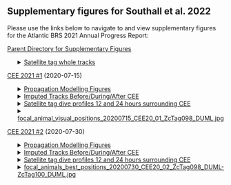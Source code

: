 <html>
<head>
  <meta charset='UTF-8'><meta name='viewport' content='width=device-width initial-scale=1'>
</head>
<body>

<h2>Supplementary figures for Southall et al. 2022</h2>

<div class="instructions"><p>Please use the links below to navigate to and view supplementary figures for the Atlantic BRS 2021 Annual Progress Report:</p></div>

<p><a href='https://duke.box.com/v/atlanticbrs-2021-sup-figs'>Parent Directory for Supplementary Figures</a></p>

<ul><details>
  <summary><a href='https://duke.box.com/v/report2021-whole-sattag-tracks'>Satellite tag whole tracks</a></summary>
  <p>2020_DF_Gm_All.jpg</p>
  <p>2020_DF_Zc_All.jpg</p>
  <p>2020_GmTag228_DUML_CEE20_01_CEE20_02.jpg</p>
  <p>2020_ZcTag098_DUML_CEE20_01_CEE20_02_CEE20_03.jpg</p>
  <p>2020_ZcTag099_DUML_CEE20_02.jpg</p>
  <p>2020_ZcTag100_DUML_CEE20_02.jpg</p>
  <p>2020_ZcTag101_DUML_CEE20_03.jpg</p>
  <p>2020_ZcTag102_DUML_CEE02_03.jpg</p>
  <p>2020_ZcTag103_DUML_CEE20_03.jpg</p>
  <p>2020_ZcTag105_DUMLCEE20_03.jpg</p>
  <p>2020_ZcTag106_DUML_CEE20_03.jpg</p>
  <p>2020_ZcTag107_DUML_CEE20_03.jpg</p>
  <p>2020_ZcTag108_DUML_CEE20_03.jpg</p>
  <p>2020_ZcTag109_DUML_CEE20_03.jpg</p>
  <p>2020_ZcTag110_DUML_CEE20_03.jpg</p>
  <p>2020_ZcTag111_DUML_CEE20_03.jpg</p>
</details></ul>

<p><a href="https://duke.box.com/v/report2021-cee-21-01">CEE 2021 #1</a> (2020-07-15)</p>
<ul><details>
  <summary><a href="https://duke.box.com/v/report2021-cee20-01-propmod">Propagation Modelling Figures</a></summary>
  <p>01_ZcTag098_DUML for 1315 EDT_14 July_10m.png</p>
  <p>02_ZcTag098_DUML for 1315 EDT_14 July_1000m.png</p>
  <p>03_ZcTag098_DUML for 2248 EDT_14 July_10 m.png</p>
  <p>04_ZcTag098_DUML for 2248 EDT_14 July_1200m.png</p>
  <p>05_ZcTag098_DUML for 0600 EDT_15 July_10m.png</p>
  <p>06_ZcTag098_DUML for 0600 EDT_15 July_1200m.png</p>
  <p>07a_ZcTag098_DUML for 0913 EDT_15 July_10m_start posit.png</p>
  <p>07b_ZcTag098_DUML for 0913 EDT_15 July_10m end posit.png</p>
  <p>08a_ZcTag098_DUML for 0913 EDT_15 July_1300m_start posit.png</p>
  <p>08b_ZcTag098_DUML for 0913 EDT_15 July_1300m_end posit.png</p>
  <p>09a_ZcTag098_DUML for 1058 EDT_15 July_10m_START CEE posit.png</p>
  <p>09b_ZcTag098_DUML for 1058 EDT_15 July_10m_END CEE posit.png</p>
  <p>10a_ZcTag098_DUML for 1058 EDT_15 July_100m_START CEE posit.png</p>
  <p>10b_ZcTag098_DUML for 1058 EDT_15 July_100m_END CEE posit.png</p>
  <p>11a_ZcTag098_DUML for 1058 EDT 15 July_300m_START CEE posit.png</p>
  <p>11b_ZcTag098_DUML for 1058 EDT 15 July_300m_END CEE posit.png</p>
  <p>12a_ZcTag098_DUML for 1058 EDT 15 July_1500m_START CEE posit.png</p>
  <p>12b_ZcTag098_DUML for 1058 EDT 15 July_1500m_END CEE posit.png</p>
  <p>13a_ZcTag098_DUML_interpolated posit during CEE_10m_START COLE.png</p>
  <p>13b_ZcTag098_DUML_interpolated posit during CEE_10m_END COLE.png</p>
  <p>14a_ZcTag098_DUML_interpolated posit during CEE_350m_START COLE.png</p>
  <p>14b_ZcTag098_DUML_interpolated posit during CEE_350m_END COLE.png</p>
  <p>15a_ZcTag098_DUML_interpolated posit during CEE_1500m_START COLE.png</p>
  <p>15b_ZcTag098_DUML_interpolated posit during CEE_1500m_END COLE.png</p>
</details>
<details>
  <summary><a href="https://duke.box.com/v/report2021-cee21-01-imputed">Imputed Tracks Before/During/After CEE</a></summary>
  <p>GmTag228_DUML-CEE_20-01_Estimated-Locations-CEE.png</p>
  <p>ZcTag098_DUML-CEE_20-01_Estimated-Locations-CEE.png</p>
</details>
<details>
  <summary><a href="https://duke.box.com/v/report2020-cee21-01-diveprof">Satellite tag dive profiles 12 and 24 hours surrounding CEE</a></summary>
  <p>GmTag228_DUML_201582_cee_20_01_12hr.png</p>
  <p>GmTag228_DUML__201582_cee_20_01_24hr.png</p>
  <p>ZcTag098_DUML__180771_cee_20_01_12hr.png</p>
  <p>ZcTag098_DUML__180771_cee_20_01_24hr.png</p>
</details>
<details>
  <summary><a href="https://duke.box.com/v/report2021-cee-21-01">focal_animal_visual_positions_20200715_CEE20_01_ZcTag098_DUML.jpg</a></summary>
</details></ul>

<p><a href="https://duke.box.com/v/report2020-cee-20-02">CEE 2021 #2</a> (2020-07-30)</p>
<ul><details>
  <summary><a href="https://duke.box.com/v/report2021-cee21-02-propmod">Propagation Modelling Figures</a></summary>
  <p>01_ZcTag099_DUML_27 July_10m.png</p>
  <p>02a_ZcTag099_DUML_27 July_1500m_START.png</p>
  <p>02b_ZcTag099_DUML_27 July_1500m_END.png</p>
  <p>03a_ZcTag100_DUML_27 July_10m_START.png</p>
  <p>03b_ZcTag100_DUML_27 July_10m_END.png</p>
  <p>04a_ZcTag100_DUML_27 July_300m_START.png</p>
  <p>04b_ZcTag100_DUML_27 July_300m_END.png</p>
  <p>05a_ZcTag099_DUML_28 July 1400 EDT_10m_START.png</p>
  <p>05b_ZcTag099_DUML_28 July 1400 EDT_10m_END.png</p>
  <p>06a_ZcTag099_DUML_28 July 1400 EDT_1900m_START.png</p>
  <p>06b_ZcTag099_DUML_28 July 1400 EDT_1900m_END.png</p>
  <p>07a_ZcTag100_DUML_28 July 1400 EDT_10m_START.png</p>
  <p>07b_ZcTag100_DUML_28 July 1400 EDT_10m_END.png</p>
  <p>08a_ZcTag100_DUML_28 July 1400 EDT_1800m_START.png</p>
  <p>08b_ZcTag100_DUML_28 July 1400 EDT_1800m_END.png</p>
  <p>09a_ZcTag099_DUML_29 July 1200 EDT_10m_END.png</p>
  <p>09b_ZcTag099_DUML_29 July_1200 EDT_10m_START.png</p>
  <p>10a_ZcTag099_DUML_29 July_1200 EDT_1000_START.png</p>
  <p>10b_ZcTag099_DUML_29 July_1200 EDT_1000m_END.png</p>
  <p>11a_ZcTag100_DUML_29 July_1200 EDT_10m_START.png</p>
  <p>11b_ZcTag100_DUML_29 July_1200 EDT_10m_END.png</p>
  <p>12a_ZcTag100_DUML_29 July 1200 EDT_1500m_START.png</p>
  <p>12b_ZcTag100_DUML_29 July 1200 EDT_1500m_END.png</p>
  <p>13a_ZcTag099_DUML_29 July_2000 EDT_100m_START.png</p>
  <p>13b_ZcTag099_DUML_29 July_2000 EDT_100m_END.png</p>
  <p>14a_ZcTag099_DUML_29 July_2000 EDT_500m_START.png</p>
  <p>14b_ZcTag099_DUML_29 July_2000 EDT_500m_END.png</p>
  <p>15a_ZcTag100_DUML_29 July 2000 EDT_10m_START.png</p>
  <p>15b_ZcTag100_DUML_29 July 2000 EDT_10m_END.png</p>
  <p>16a_ZcTag100_DUML_29 July 2000 EDT_500_START.png</p>
  <p>16b_ZcTag100_DUML_29 July 2000 EDT_500m_END.png</p>
  <p>17a_ZcTag098_DUML_29 July_2000 EDT_10m_START.png</p>
  <p>17b_ZcTag098_DUML_29 July 2000 EDT_10m_END.png</p>
  <p>18a_ZcTag098_DUML_29 July 2000 EDT_900m_START.png</p>
  <p>18b_ZcTag098_DUML_29 July 2000 EDT_900m_END.png</p>
  <p>19a_ZcTag099_DUML_AT argos posit post CEE_10m_START.png</p>
  <p>19b_ZcTag099_DUML AT argos posit post CEE_10m_END.png</p>
  <p>20a_ZcTag099_DUML_BEST ESTIMATE DURING CEE_10m_START.png</p>
  <p>20b_ZcTag099_DUML_BEST ESTIMATE DURING CEE_10m_END.png</p>
  <p>21a_ZcTag099_DUML_BEST ESTIMATE DURING CEE_250m_START.png</p>
  <p>21b_ZcTag099_DUML_BEST ESTIMATE DURING CEE_250m_END.png</p>
  <p>22a_ZcTag099_DUML_BEST ESTIMATE DURING CEE_500m_START.png</p>
  <p>22b_ZcTag099_DUML_BEST ESTIMATE DURING CEE_500m_END.png</p>
  <p>23a_ZcTag100_DUML_BEST ESTIMATE DURING CEE_10m_START.png</p>
  <p>23b_ZcTag100_DUML_BEST ESTIMATE DURING CEE_10m_END.png</p>
  <p>24a_ZcTag100_DUML_BEST ESTIMATE DURING CEE_250m_START.png</p>
  <p>24b_ZcTag100_DUML_BEST ESTIMATE DURING CEE_250m_END.png</p>
  <p>25a_ZcTag100_DUML_BEST ESTIMATE DURING CEE_500m_START.png</p>
  <p>25b_ZcTag100_DUML_BEST ESTIMATE DURING CEE_500m_END.png</p>
</details>
<details>
  <summary><a href="https://duke.box.com/v/report2021-cee21-02-imputed">Imputed Tracks Before/During/After CEE</a></summary>
  <p>ZcTag099-CEE_20-02_Estimated-Locations-CEE.png</p>
  <p>ZcTag100-CEE_20-02_Estimated-Locations-CEE.png</p>
</details>
<details>
  <summary><a href="https://duke.box.com/v/report2021-cee21-02-diveprof">Satellite tag dive profiles 12 and 24 hours surrounding CEE</a></summary>
  <p>ZcTag099_DUML_173074_cee_20_02_12hr.png</p>
  <p>ZcTag099_DUML_173074_cee_20_02_24hr.png</p>
  <p>ZcTag100_DUML_180776_cee_20_02_12hr.png</p>
  <p>ZcTag100_DUML_180776_cee_20_02_24hr.png</p>
</details>
<details>
  <summary><a href="https://duke.box.com/v/report2021-cee-21-02">focal_animals_best_positions_20200730_CEE20_02_ZcTag098_DUML-ZcTag100_DUML.jpg</a></summary>
</details></ul>

</body>
</html>
